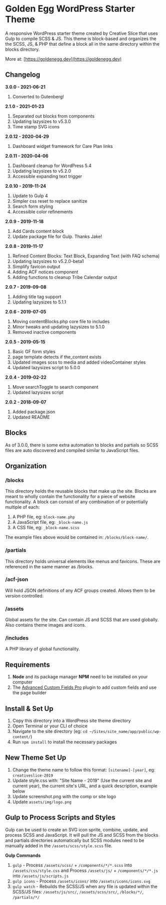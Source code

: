 # Golden Egg WordPress Starter Theme

A responsive WordPress starter theme created by Creative Slice that uses Gulp to compile SCSS &amp; JS. This theme is block-based and organizes the the SCSS, JS, &amp; PHP that define a block all in the same directory within the blocks directory.

More at: [https://goldenegg.dev](https://goldenegg.dev)

## Changelog

**3.0.0 - 2021-06-21**
1. Converted to Gutenberg!

**2.1.0 - 2021-01-23**

1. Separated out blocks from components
1. Updating lazysizes to v5.3.0
1. Time stamp SVG icons


**2.0.12 - 2020-04-29**

1. Dashboard widget framework for Care Plan links

**2.0.11 - 2020-04-06**

1. Dashboard cleanup for WordPress 5.4
1. Updating lazysizes to v5.2.0
1. Accessible expanding text trigger

**2.0.10 - 2019-11-24**

1. Update to Gulp 4
1. Simpler css reset to replace sanitize
1. Search form styling
1. Accessible color refinements

**2.0.9 - 2019-11-18**

1. Add Cards content block
1. Update package file for Gulp. Thanks Jake!

**2.0.8 - 2019-11-17**

1. Refined Content Blocks: Text Block, Expanding Text (with FAQ schema)
1. Updating lazysizes to v5.2.0-beta1
1. Simplify favicon output
1. Adding ACF notices component
1. Adding functions to cleanup Tribe Calendar output

**2.0.7 - 2019-09-08**

1. Adding title tag support
1. Updating lazysizes to 5.1.1

**2.0.6 - 2019-07-05**

1. Moving contentBlocks.php core file to includes
1. Minor tweaks and updating lazysizes to 5.1.0
1. Removed inactive components

**2.0.5 - 2019-05-15**

1. Basic GF form styles
1. page template detects if the_content exists
1. Updated images scss to media and added videoContainer styles
1. Updated lazysizes script to 5.0.0

**2.0.4 - 2019-02-22**

1. Move searchToggle to search component
1. Updated lazysizes script

**2.0.2 - 2018-09-07**

1. Added package.json
1. Updated README


## Blocks

As of 3.0.0, there is some extra automation to blocks and partials so SCSS files are auto discovered and compiled similar to JavaScript files.


## Organization

### /blocks

This directory holds the reusable blocks that make up the site. Blocks are meant to wholly contain the functionality for a piece of website functionality. A block can consist of any combination of or potentially multiple of each:

1. A PHP file, eg: `block-name.php`
1. A JavaScript file, eg: `_block-name.js`
1. A CSS file, eg: `_block-name.scss`

The example files above would be contained in: `/blocks/block-name/`.

### /partials

This directory holds universal elements like menus and favicons. These are referenced in the same manner as /blocks.

### /acf-json

Will hold JSON definitions of any ACF groups created. Allows them to be version controlled.

### /assets

Global assets for the site. Can contain JS and SCSS that are used globally. Also contains theme images and icons.

### /includes

A PHP library of global functionality.

## Requirements

1. **Node** and its package manager **NPM** need to be installed on your computer
1. The [Advanced Custom Fields Pro](https://www.advancedcustomfields.com/) plugin to add custom fields and use the page builder


## Install &amp; Set Up

1. Copy this directory into a WordPress site theme directory
1. Open Terminal or your CLI of choice
1. Navigate to the site directory (eg: `cd ~/Sites/site_name/app/public/wp-content/`)
1. Run `npm install` to install the necessary packages


## New Theme Set Up

1. Change the theme name to follow this format: `[sitename]-[year]`, eg: `creativeslice-2019`
1. Update style.css with: "Site Name - 2019" (Use the current site and current year), the current site's URL, and a quick description, example below
1. Update screenshot.png with the comp or site logo
1. Update `assets/img/logo.png`


## Gulp to Process Scripts and Styles

Gulp can be used to create an SVG icon sprite, combine, update, and process SCSS and JavaScript. It will pull the JS and SCSS from the blocks and partials directories automatically but SCSS modules need to be manually added in the `/assets/scss/style.scss` file.

**Gulp Commands**

1. `gulp` - Process `/assets/scss/` + `/components/*/*.scss` into `/assets/css/style.css` and Process `/assets/js/` + `/components/*/*.js` into `/assets/js/scripts.js`
1. `gulp icons` - Process `/assets/icons/` into `/assets/icons/icons.svg`
1. `gulp watch` - Rebuilds the SCSS/JS when any file is updated within the SCSS/JS files: `/assets/js/src/`, `/assets/scss/src/`, `/blocks/*/`, `/partials/*/`

